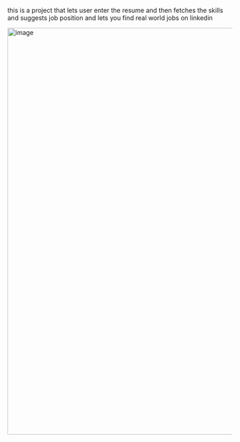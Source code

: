 this is a project that lets user enter the resume and then fetches the skills and suggests job position and lets you find real world jobs on linkedin

<img width="1703" height="913" alt="image" src="https://github.com/user-attachments/assets/0045dc19-8e07-468b-ba7b-3cfdd26bba53" />

